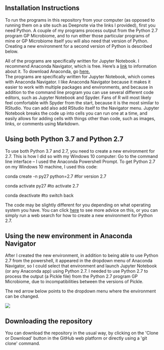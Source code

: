 ## Installation Instructions
To run the programs in this repository from your computer (as opposed to running them on a site such as Deepnote via the links I provided), first you need Python. A couple of my programs process output from the Python 2.7 program GP Microbiome, and to run either those particular programs of mine or GP Microbiome itself you will also need that version of Python. Creating a new environment for a second version of Python is described below.

All of the programs are specifically written for Jupyter Notebook. I recommend Anaconda Navigator, which is free. Here’s a [link](https://docs.anaconda.com/anaconda/navigator) to information about it. To download Anaconda, go [here.](https://www.anaconda.com/distribution)  
The programs are specifically written for Jupyter Notebook, which comes with Anaconda Navigator. I like Anaconda Navigator because it makes it easier to work with multiple packages and environments, and because in addition to the command line program you can use several different code editors, such as Jupyter Notebook and Spyder. Fans of R will most likely feel comfortable with Spyder from the start, because it is the most similar to RStudio. You can add also add RStudio itself to the Navigator menu. Jupyter Notebook breaks the code up into cells you can run one at a time, and easily allows for adding cells with things other than code, such as images, links, or comments using Markdown.

## Using both Python 3.7 and Python 2.7
To use both Python 3.7 and 2.7, you need to create a new environment for 2.7.
This is how I did so with my Windows 10 computer: 
Go to the command line interface – I used the Anaconda Powershell Prompt. 
To get Python 2.7 on my Windows 10 machine, I used this code:

conda create -n py27 python=2.7  #for version 2.7

conda activate py27 #to activate 2.7

conda deactivate #to switch back

The code may be slightly different for you depending on what operating system you have. You can click [here](https://stackoverflow.com/search?q=conda+activate+py27) to see more advice on this, or you can simply run a web search for how to create a new environment for Python 2.7. 

## Using the new environment in Anaconda Navigator
After I created the new environment, in addition to being able to use Python 2.7 from the powershell, it appeared in the dropdown menu of Anaconda Navigator, so I could select that environment and launch Jupyter Notebook (or any Anaconda app) using Python 2.7. I needed to use Python 2.7 to process the output (a Pickle file) from the Python 2.7 program GP Microbiome, due to incompatibilities between the versions of Pickle. 

The red arrow below points to the dropdown menu where the environment can be changed.

<img src='https://imgur.com/shU91ax.png' style:height='300ppx'>

## Downloading the repository
You can download the repository in the usual way, by clicking on the 'Clone or Download' button in the GitHub web platform or directly using a 'git clone' command.

